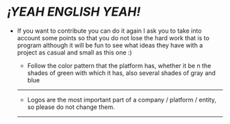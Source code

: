 # *¡YEAH ENGLISH YEAH!*
- If you want to contribute you can do it again I ask you to take into account some points so that you do not lose the hard work that is to program although it will be fun to see what ideas they have with a project as casual and small as this one :)

  * Follow the color pattern that the platform has, whether it be n the shades of green with which it has, also several shades of gray and blue
  ---
  * Logos are the most important part of a company / platform / entity, so please do not change them.
  ---
